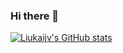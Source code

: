 ### Hi there 👋

[![Liukaijv's GitHub stats](https://github-readme-stats.vercel.app/api?username=liukaijv)](https://github.com/anuraghazra/github-readme-stats)
